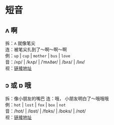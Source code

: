 # 短音

## ʌ 啊

拆：ʌ 就像笔尖  
连：被笔尖扎到了～啊～啊～啊  
例：`up` | `cup` | `mother` | `bus` | `love`    
音：/ʌp/ | /kʌp/ | /ˈmʌðər/ | /bʌs/ | /lʌv/  
视：[链接地址](https://appfrxl8ojj7783.h5.xiaoeknow.com/p/course/video/v_663c29e8e4b0d84dfe4a2005?product_id=p_663c25abe4b0694ca03171dd)

## ɔ 或 ɒ 哦

拆：像小朋友的嘴巴
连：哦， 小朋友明白了～哦哦哦  
例：`hot` | `lost` | `fox` | `box` | `not`  
音：/hɒt/ | /lɒst/ | /fɒks/ | /bɒks/ | /nɒt/  
视：[链接地址](https://appfrxl8ojj7783.h5.xiaoeknow.com/p/course/video/v_663c4221e4b0694ca031872c?product_id=p_663c25abe4b0694ca03171dd)
